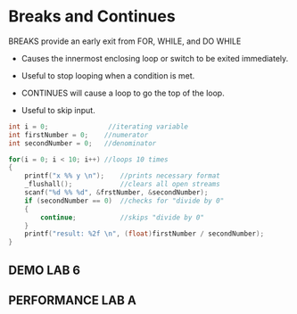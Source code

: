 # Breaks and Continues
BREAKS provide an early exit from FOR, WHILE, and DO WHILE

* Causes the innermost enclosing loop or switch to be exited immediately.

* Useful to stop looping when a condition is met.

* CONTINUES will cause a loop to go the top of the loop.

* Useful to skip input.
```c
int i = 0;               //iterating variable
int firstNumber = 0;    //numerator
int secondNumber = 0;   //denominator

for(i = 0; i < 10; i++) //loops 10 times
{
    printf("x %% y \n");    //prints necessary format
    _flushall();            //clears all open streams
    scanf("%d %% %d", &frstNumber, &secondNumber);
    if (secondNumber == 0)  //checks for "divide by 0"
    {
        continue;           //skips "divide by 0"
    }
    printf("result: %2f \n", (float)firstNumber / secondNumber);
}
```

## DEMO LAB 6
## PERFORMANCE LAB A
